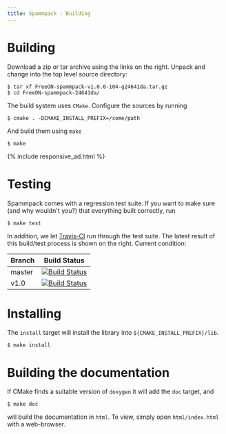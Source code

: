 ```yaml
---
title: Spammpack - Building
---
```


# Building

Download a zip or tar archive using the links on the right. Unpack and change
into the top level source directory:

    $ tar xf FreeON-spammpack-v1.0.0-104-g24641da.tar.gz
    $ cd FreeON-spammpack-24641da/

The build system uses `CMake`. Configure the sources by running

    $ cmake . -DCMAKE_INSTALL_PREFIX=/some/path

And build them using `make`

    $ make

{% include responsive_ad.html %}

# Testing

Spammpack comes with a regression test suite. If you want to make sure (and
why wouldn't you?) that everything built correctly, run

    $ make test

In addition, we let
[Travis-CI](https://travis-ci.org)
run through the test suite.  The latest result of this build/test process is
shown on the right. Current condition:

| Branch | Build Status |
| ------ | ------------ |
| master | [![Build Status](https://travis-ci.org/FreeON/spammpack.svg?branch=master)](https://travis-ci.org/FreeON/spammpack) |
| v1.0   | [![Build Status](https://travis-ci.org/FreeON/spammpack.svg?branch=v1.0)](https://travis-ci.org/FreeON/spammpack) |

# Installing

The `install` target will install the library into
`${CMAKE_INSTALL_PREFIX}/lib`.

    $ make install

# Building the documentation

If CMake finds a suitable version of `doxygen` it will add the `doc` target,
and

    $ make doc

will build the documentation in `html`. To view, simply open `html/index.html`
with a web-browser.
